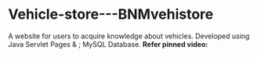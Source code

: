 # Vehicle-store---BNMvehistore

  A website for users to acquire knowledge about vehicles.
   Developed using Java Servlet Pages & ; MySQL Database.
**Refer pinned video:**
